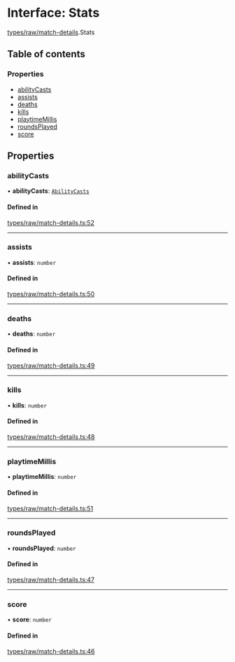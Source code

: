 # Interface: Stats

[types/raw/match-details](../modules/types_raw_match_details.md).Stats

## Table of contents

### Properties

- [abilityCasts](types_raw_match_details.Stats.md#abilitycasts)
- [assists](types_raw_match_details.Stats.md#assists)
- [deaths](types_raw_match_details.Stats.md#deaths)
- [kills](types_raw_match_details.Stats.md#kills)
- [playtimeMillis](types_raw_match_details.Stats.md#playtimemillis)
- [roundsPlayed](types_raw_match_details.Stats.md#roundsplayed)
- [score](types_raw_match_details.Stats.md#score)

## Properties

### abilityCasts

• **abilityCasts**: [`AbilityCasts`](types_raw_match_details.AbilityCasts.md)

#### Defined in

[types/raw/match-details.ts:52](https://github.com/jameslinimk/unofficial-valorant-api/blob/fe67431/package/src/types/raw/match-details.ts#L52)

___

### assists

• **assists**: `number`

#### Defined in

[types/raw/match-details.ts:50](https://github.com/jameslinimk/unofficial-valorant-api/blob/fe67431/package/src/types/raw/match-details.ts#L50)

___

### deaths

• **deaths**: `number`

#### Defined in

[types/raw/match-details.ts:49](https://github.com/jameslinimk/unofficial-valorant-api/blob/fe67431/package/src/types/raw/match-details.ts#L49)

___

### kills

• **kills**: `number`

#### Defined in

[types/raw/match-details.ts:48](https://github.com/jameslinimk/unofficial-valorant-api/blob/fe67431/package/src/types/raw/match-details.ts#L48)

___

### playtimeMillis

• **playtimeMillis**: `number`

#### Defined in

[types/raw/match-details.ts:51](https://github.com/jameslinimk/unofficial-valorant-api/blob/fe67431/package/src/types/raw/match-details.ts#L51)

___

### roundsPlayed

• **roundsPlayed**: `number`

#### Defined in

[types/raw/match-details.ts:47](https://github.com/jameslinimk/unofficial-valorant-api/blob/fe67431/package/src/types/raw/match-details.ts#L47)

___

### score

• **score**: `number`

#### Defined in

[types/raw/match-details.ts:46](https://github.com/jameslinimk/unofficial-valorant-api/blob/fe67431/package/src/types/raw/match-details.ts#L46)
